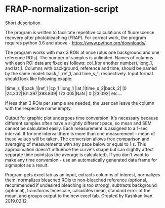 # FRAP-normalization-script
Short description.


The program is written to facilitate repetitive calculations of fluorescence recovery after photobleaching (FRAP).
For correct work, the program requires python 3.6 and above - https://www.python.org/downloads/. 

The program works with max 3 ROIs at once (plus one background and one reference ROIs). The number of samples is unlimited.
Names of columns with each ROI data are fixed as follows: col_1(or another number), long_1, and lat_1. 
Columns with background, reference and time, should be named by the same model: back_1, ref_1, and time_s_1, respectively.
Input format should look like following exaple:

|time_s_1|back_1|ref_1  |cp_1   |long_1  |lat_1|time_s_2|back_2|
|0	   |24.332|161.397|398.839|	173.005|NaN	 | 0	  |23.092| etc....

If less than 3 ROIs per sample are needed, the user can leave the column with the respective name empty.


Output for graphic plot undergoes time conversion. 
It's necessary because different samples often have a slightly different pace, so mean and SEM cannot be calculated easily.
Each measurement is assigned to a 1-sec interval. If for one interval there is more than one measurement -
mean of these values will be taken. 
The conversion allows free comparison and averaging of measurements with any pace below or equal to 1 s.
This approximation doesn't influence the curve's shape but can slightly affect separate time points(as the average is calculated).
If you don't want to make any time conversion - use an automatically generated data frame for sigmaplot as a result.


Program gets excel tab as an input, extracts columns of interest, normalizes them,
normalizes bleached ROIs to non-bleached reference (optional, recommended if undesired bleaching is too strong),
subtracts background (optional), transforms timescale, calculates mean, standard error of the mean, and groups
output to the new excel tab.
Created by Kashkan Ivan. 2019.02.12
